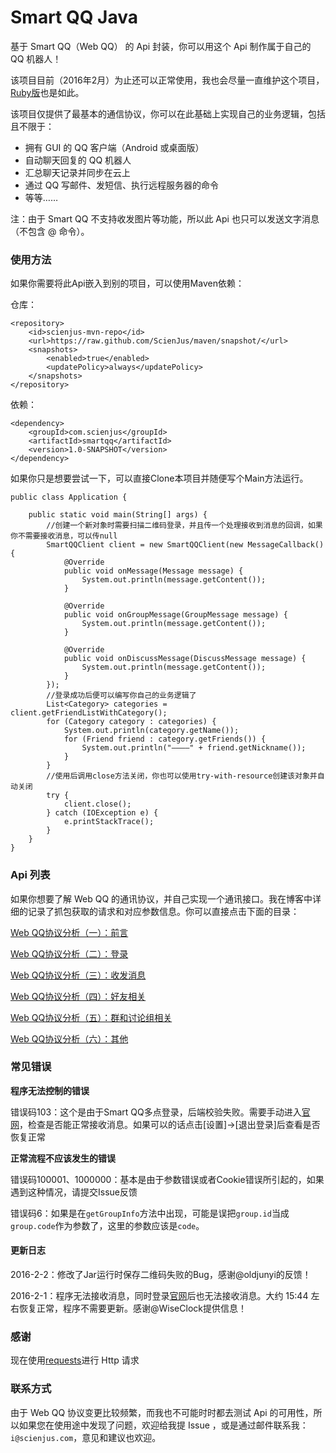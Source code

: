 # Smart QQ Java

基于 Smart QQ（Web QQ） 的 Api 封装，你可以用这个 Api 制作属于自己的 QQ 机器人！

该项目目前（2016年2月）为止还可以正常使用，我也会尽量一直维护这个项目，[Ruby版][ruby]也是如此。

该项目仅提供了最基本的通信协议，你可以在此基础上实现自己的业务逻辑，包括且不限于：

- 拥有 GUI 的 QQ 客户端（Android 或桌面版）
- 自动聊天回复的 QQ 机器人
- 汇总聊天记录并同步在云上
- 通过 QQ 写邮件、发短信、执行远程服务器的命令
- 等等……

注：由于 Smart QQ 不支持收发图片等功能，所以此 Api 也只可以发送文字消息（不包含 @ 命令）。

### 使用方法

如果你需要将此Api嵌入到别的项目，可以使用Maven依赖：

仓库：

```
<repository>
    <id>scienjus-mvn-repo</id>
    <url>https://raw.github.com/ScienJus/maven/snapshot/</url>
    <snapshots>
        <enabled>true</enabled>
        <updatePolicy>always</updatePolicy>
    </snapshots>
</repository>
```

依赖：

```
<dependency>
    <groupId>com.scienjus</groupId>
    <artifactId>smartqq</artifactId>
    <version>1.0-SNAPSHOT</version>
</dependency>
```

如果你只是想要尝试一下，可以直接Clone本项目并随便写个Main方法运行。

```
public class Application {

    public static void main(String[] args) {
        //创建一个新对象时需要扫描二维码登录，并且传一个处理接收到消息的回调，如果你不需要接收消息，可以传null
        SmartQQClient client = new SmartQQClient(new MessageCallback() {
            @Override
            public void onMessage(Message message) {
                System.out.println(message.getContent());
            }

            @Override
            public void onGroupMessage(GroupMessage message) {
                System.out.println(message.getContent());
            }

            @Override
            public void onDiscussMessage(DiscussMessage message) {
                System.out.println(message.getContent());
            }
        });
        //登录成功后便可以编写你自己的业务逻辑了
        List<Category> categories = client.getFriendListWithCategory();
        for (Category category : categories) {
            System.out.println(category.getName());
            for (Friend friend : category.getFriends()) {
                System.out.println("————" + friend.getNickname());
            }
        }
        //使用后调用close方法关闭，你也可以使用try-with-resource创建该对象并自动关闭
        try {
            client.close();
        } catch (IOException e) {
            e.printStackTrace();
        }
    }
}
```

### Api 列表

如果你想要了解 Web QQ 的通讯协议，并自己实现一个通讯接口。我在博客中详细的记录了抓包获取的请求和对应参数信息。你可以直接点击下面的目录：

[Web QQ协议分析（一）：前言][1]

[Web QQ协议分析（二）：登录][2]

[Web QQ协议分析（三）：收发消息][3]

[Web QQ协议分析（四）：好友相关][4]

[Web QQ协议分析（五）：群和讨论组相关][5]

[Web QQ协议分析（六）：其他][6]

### 常见错误

**程序无法控制的错误**

错误码103：这个是由于Smart QQ多点登录，后端校验失败。需要手动进入[官网][8]，检查是否能正常接收消息。如果可以的话点击[设置]->[退出登录]后查看是否恢复正常

**正常流程不应该发生的错误**

错误码100001、1000000：基本是由于参数错误或者Cookie错误所引起的，如果遇到这种情况，请提交Issue反馈

错误码6：如果是在`getGroupInfo`方法中出现，可能是误把`group.id`当成`group.code`作为参数了，这里的参数应该是`code`。

#### 更新日志

2016-2-2：修改了Jar运行时保存二维码失败的Bug，感谢@oldjunyi的反馈！

2016-2-1：程序无法接收消息，同时登录[官网][8]后也无法接收消息。大约 15:44 左右恢复正常，程序不需要更新。感谢@WiseClock提供信息！

### 感谢

现在使用[requests][7]进行 Http 请求

### 联系方式

由于 Web QQ 协议变更比较频繁，而我也不可能时时都去测试 Api 的可用性，所以如果您在使用途中发现了问题，欢迎给我提 Issue ，或是通过邮件联系我：`i@scienjus.com`，意见和建议也欢迎。

[ruby]: https://github.com/ScienJus/qqbot
[1]: http://www.scienjus.com/webqq-analysis-1/
[2]: http://www.scienjus.com/webqq-analysis-1/
[3]: http://www.scienjus.com/webqq-analysis-1/
[4]: http://www.scienjus.com/webqq-analysis-1/
[5]: http://www.scienjus.com/webqq-analysis-1/
[6]: http://www.scienjus.com/webqq-analysis-1/
[7]: https://github.com/caoqianli/requests
[8]: http://w.qq.com
